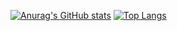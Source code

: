 [![Anurag's GitHub stats](https://github-readme-stats.vercel.app/api?username=renren-017&count_private=true%show_icons=true&theme=transparent&hide_border=true)](https://github.com/anuraghazra/github-readme-stats)
[![Top Langs](https://github-readme-stats.vercel.app/api/top-langs/?username=renren-017&hide=prolog&show_icons=true&theme=transparent&hide_border=true&layout=compact)](https://github.com/anuraghazra/github-readme-stats)
